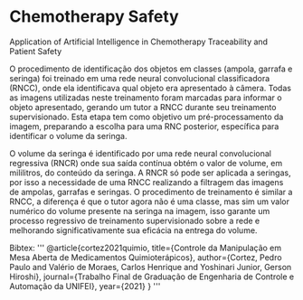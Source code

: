 # Chemotherapy Safety
Application of Artificial Intelligence in Chemotherapy Traceability and Patient Safety

O procedimento de identificação dos objetos em classes (ampola, garrafa e seringa) foi treinado em uma rede neural convolucional classificadora (RNCC), onde ela identificava qual objeto era apresentado à câmera. Todas as imagens utilizadas neste treinamento foram marcadas para informar o objeto apresentado, gerando um tutor a RNCC durante seu treinamento supervisionado. Esta etapa tem como objetivo um pré-processamento da imagem, preparando a escolha para uma RNC posterior, específica para identificar o volume da seringa.

O volume da seringa é identificado por uma rede neural convolucional regressiva (RNCR) onde sua saída contínua obtém o valor de volume, em mililitros, do conteúdo da seringa. A RNCR só pode ser aplicada a seringas, por isso a necessidade de uma RNCC realizando a filtragem das imagens de ampolas, garrafas e seringas. O procedimento de treinamento é similar a RNCC, a diferença é que o tutor agora não é uma classe, mas sim um valor numérico do volume presente na seringa na imagem, isso garante um processo regressivo de treinamento supervisionado sobre a rede e melhorando significativamente sua eficácia na entrega do volume.

Bibtex:
'''
@article{cortez2021quimio,
  title={Controle da Manipulação em Mesa Aberta de Medicamentos Quimioterápicos},
  author={Cortez, Pedro Paulo and Valério de Moraes, Carlos Henrique and Yoshinari Junior, Gerson Hiroshi},
  journal={Trabalho Final de Graduação de Engenharia de Controle e Automação da UNIFEI},
  year={2021}
}
'''

